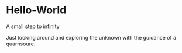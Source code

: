 # Hello-World
A small step to infinity

Just looking around and exploring the unknown with the guidance of a quarnsoure.
